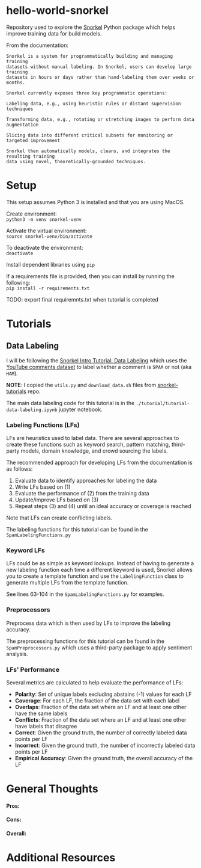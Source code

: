 # hello-world-snorkel
Repository used to explore the [Snorkel](https://www.snorkel.org/) Python 
package which helps improve training data for build models.

From the documentation:  

    Snorkel is a system for programmatically building and managing training 
    datasets without manual labeling. In Snorkel, users can develop large training 
    datasets in hours or days rather than hand-labeling them over weeks or months.
    
    Snorkel currently exposes three key programmatic operations:
    
    Labeling data, e.g., using heuristic rules or distant supervision techniques
    
    Transforming data, e.g., rotating or stretching images to perform data augmentation
    
    Slicing data into different critical subsets for monitoring or targeted improvement
    
    Snorkel then automatically models, cleans, and integrates the resulting training 
    data using novel, theoretically-grounded techniques.


# Setup

This setup assumes Python 3 is installed and that you are using MacOS.

Create environment:  
`python3 -m venv snorkel-venv`

Activate the virtual environment:  
`source snorkel-venv/bin/activate`

To deactivate the environment:  
`deactivate`

Install dependent libraries using `pip`  

If a requirements file is provided, then you can install by running the 
following:  
`pip install -r requirements.txt`

TODO: export final requiremnts.txt when tutorial is completed

# Tutorials

## Data Labeling

I will be following the 
[Snorkel Intro Tutorial: Data Labeling](https://www.snorkel.org/use-cases/01-spam-tutorial) 
which uses the 
[YouTube comments dataset](https://archive.ics.uci.edu/ml/datasets/YouTube+Spam+Collection) 
to label whether a comment is `SPAM` or not (aka `HAM`).

**NOTE**: I copied the `utils.py` and `download_data.sh` files from 
[snorkel-tutorials](https://github.com/snorkel-team/snorkel-tutorials/tree/master/spam)
repo.

The main data labeling code for this tutorial is in the 
`./tutorial/tutorial-data-labeling.ipynb` jupyter notebook.

### Labeling Functions (LFs)

LFs are heuristics used to label data. There are several approaches to 
create these functions such as keyword search, pattern matching, third-party models, 
domain knowledge, and crowd sourcing the labels.

The recommended approach for developing LFs from the documentation 
is as follows:
1. Evaluate data to identify approaches for labeling the data
2. Write LFs based on (1)
3. Evaluate the performance of (2) from the training data
4. Update/improve LFs based on (3)
5. Repeat steps (3) and (4) until an ideal accuracy or coverage is reached

Note that LFs can create conflicting labels.

The labeling functions for this tutorial can be found in the 
`SpamLabelingFunctions.py`

### Keyword LFs
LFs could be as simple as keyword lookups. Instead of having to generate a new
labeling function each time a different keyword is used, Snorkel allows you to
create a template function and use the `LabelingFunction` class to generate 
multiple LFs from the template function. 

See lines 63-104 in the `SpamLabelingFunctions.py` for examples.

### Preprocessors
Preprocess data which is then used by LFs to improve the labeling accuracy.

The preprocessing functions for this tutorial can be found in the 
`SpamPreprocessors.py` which uses a third-party package to apply sentiment analysis.

### LFs' Performance
Several metrics are calculated to help evaluate the performance of LFs: 
* **Polarity**: Set of unique labels excluding abstains (-1) values for each LF
* **Coverage**: For each LF, the fraction of the data set with each label
* **Overlaps**: Fraction of the data set where an LF and at least one other have the same labels
* **Conflicts**: Fraction of the data set where an LF and at least one other have labels that disagree
* **Correct**: Given the ground truth, the number of correctly labeled data points per LF
* **Incorrect**: Given the ground truth, the number of incorrectly labeled data points per LF
* **Empirical Accuracy**: Given the ground truth, the overall accuracy of the LF

# General Thoughts

#### Pros:  

#### Cons:  

#### Overall:  

# Additional Resources